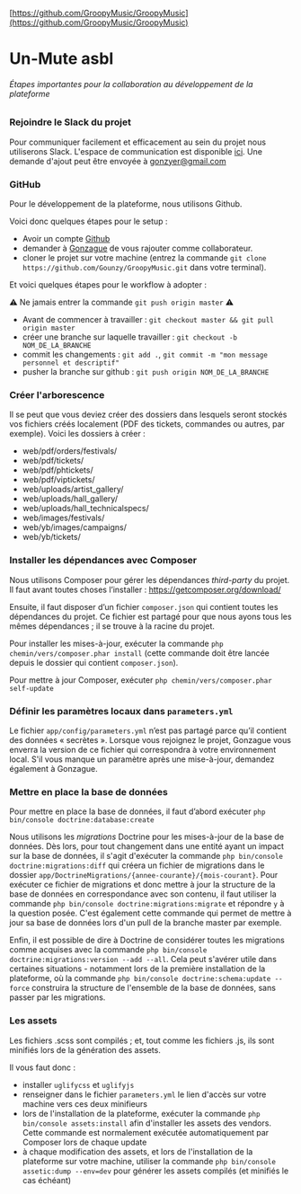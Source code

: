 [https://github.com/GroopyMusic/GroopyMusic](https://github.com/GroopyMusic/GroopyMusic)

# Un-Mute asbl

###### *Étapes importantes pour la collaboration au développement de la plateforme*

### Rejoindre le Slack du projet

Pour communiquer facilement et efficacement au sein du projet nous utiliserons Slack. L'espace de communication est disponible [ici](https://un-mute.slack.com/). Une demande d'ajout peut être envoyée à gonzyer@gmail.com

### GitHub

Pour le développement de la plateforme, nous utilisons Github.

Voici donc quelques étapes pour le setup :

  - Avoir un compte [Github](https://github.com/join)
  - demander à [Gonzague](https://github.com/Gounzy) de vous rajouter comme collaborateur.
  - cloner le projet sur votre machine (entrez la commande `git clone https://github.com/Gounzy/GroopyMusic.git` dans votre terminal).

Et voici quelques étapes pour le workflow à adopter :

 ⚠️ Ne jamais entrer la commande `git push origin master` ⚠️

  - Avant de commencer à travailler : `git checkout master && git pull origin master`
  - créer une branche sur laquelle travailler : `git checkout -b NOM_DE_LA_BRANCHE`
  - commit les changements : `git add .`, `git commit -m "mon message personnel et descriptif"`
  - pusher la branche sur github : `git push origin NOM_DE_LA_BRANCHE`


### Créer l'arborescence
Il se peut que vous deviez créer des dossiers dans lesquels seront stockés vos fichiers créés localement (PDF des tickets, commandes ou autres, par exemple). 
Voici les dossiers à créer :
- web/pdf/orders/festivals/
- web/pdf/tickets/
- web/pdf/phtickets/
- web/pdf/viptickets/
- web/uploads/artist_gallery/
- web/uploads/hall_gallery/
- web/uploads/hall_technicalspecs/
- web/images/festivals/
- web/yb/images/campaigns/
- web/yb/tickets/

### Installer les dépendances avec Composer

Nous utilisons Composer pour gérer les dépendances *third-party* du projet. Il faut avant toutes choses l’installer : <https://getcomposer.org/download/>

Ensuite, il faut disposer d’un fichier `composer.json` qui contient toutes les dépendances du projet. Ce fichier est partagé pour que nous ayons tous les mêmes dépendances ; il se trouve à la racine du projet.

Pour installer les mises-à-jour, exécuter la commande
`php chemin/vers/composer.phar install`
(cette commande doit être lancée depuis le dossier qui contient `composer.json`).

Pour mettre à jour Composer, exécuter
`php chemin/vers/composer.phar self-update`

### Définir les paramètres locaux dans `parameters.yml`

Le fichier `app/config/parameters.yml` n’est pas partagé parce qu’il contient des données « secrètes ».
Lorsque vous rejoignez le projet, Gonzague vous enverra la version de ce fichier qui correspondra à votre environnement local.
S'il vous manque un paramètre après une mise-à-jour, demandez également à Gonzague.

### Mettre en place la base de données

Pour mettre en place la base de données, il faut d’abord exécuter
`php bin/console doctrine:database:create`

Nous utilisons les *migrations* Doctrine pour les mises-à-jour de la base de données.
Dès lors, pour tout changement dans une entité ayant un impact sur la base de données, il s'agit d'exécuter la commande 
`php bin/console doctrine:migrations:diff`
qui créera un fichier de migrations dans le dossier `app/DoctrineMigrations/{annee-courante}/{mois-courant}`. 
Pour exécuter ce fichier de migrations et donc mettre à jour la structure de la base de données en correspondance avec son contenu, il faut utiliser la commande
`php bin/console doctrine:migrations:migrate` et répondre `y` à la question posée. C'est également cette commande qui permet de mettre à jour sa base de données lors d'un pull de la branche master par exemple.

Enfin, il est possible de dire à Doctrine de considérer toutes les migrations comme acquises avec la commande `php bin/console doctrine:migrations:version --add --all`. Cela peut s'avérer utile dans certaines situations - notamment lors de la première installation de la plateforme, où la commande `php bin/console doctrine:schema:update --force` construira la structure de l'ensemble de la base de données, sans passer par les migrations. 

### Les assets

Les fichiers .scss sont compilés ; et, tout comme les fichiers .js, ils sont minifiés lors de la génération des assets.

Il vous faut donc : 
- installer `uglifycss` et `uglifyjs`
- renseigner dans le fichier `parameters.yml` le lien d'accès sur votre machine vers ces deux minifieurs
- lors de l'installation de la plateforme, exécuter la commande `php bin/console assets:install` afin d'installer les assets des vendors. Cette commande est normalement exécutée automatiquement par Composer lors de chaque update
- à chaque modification des assets, et lors de l'installation de la plateforme sur votre machine, utiliser la commande `php bin/console assetic:dump --env=dev` pour générer les assets compilés (et minifiés le cas échéant)
